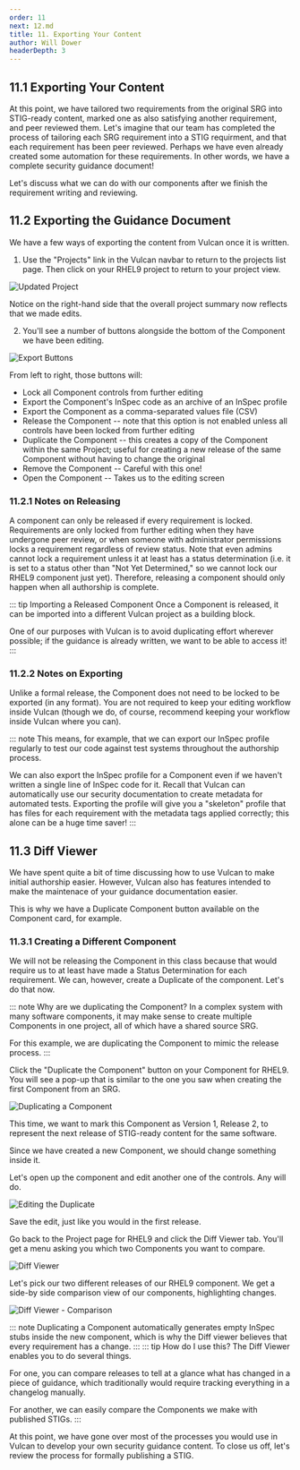 ```yaml
---
order: 11
next: 12.md
title: 11. Exporting Your Content
author: Will Dower
headerDepth: 3
---
```


## 11.1 Exporting Your Content

At this point, we have tailored two requirements from the original SRG into STIG-ready content, marked one as also satisfying another requirement, and peer reviewed them. Let's imagine that our team has completed the process of tailoring each SRG requirement into a STIG requirment, and that each requirement has been peer reviewed. Perhaps we have even already created some automation for these requirements. In other words, we have a complete security guidance document!

Let's discuss what we can do with our components after we finish the requirement writing and reviewing.

## 11.2 Exporting the Guidance Document

We have a few ways of exporting the content from Vulcan once it is written.

1. Use the "Projects" link in the Vulcan navbar to return to the projects list page. Then click on your RHEL9 project to return to your project view.

![Updated Project](@/../../../assets/img/updated_project_view.png)

Notice on the right-hand side that the overall project summary now reflects that we made edits.

2. You'll see a number of buttons alongside the bottom of the Component we have been editing. 

![Export Buttons](@/../../../assets/img/export_buttons.png)

From left to right, those buttons will:

- Lock all Component controls from further editing
- Export the Component's InSpec code as an archive of an InSpec profile
- Export the Component as a comma-separated values file (CSV)
- Release the Component -- note that this option is not enabled unless all controls have been locked from further editing
- Duplicate the Component -- this creates a copy of the Component within the same Project; useful for creating a new release of the same Component without having to change the original
- Remove the Component -- Careful with this one!
- Open the Component -- Takes us to the editing screen

### 11.2.1 Notes on Releasing

A component can only be released if every requirement is locked. Requirements are only locked from further editing when they have undergone peer review, or when someone with administrator permissions locks a requirement regardless of review status. Note that even admins cannot lock a requirement unless it at least has a status determination (i.e. it is set to a status other than "Not Yet Determined," so we cannot lock our RHEL9 component just yet). Therefore, releasing a component should only happen when all authorship is complete.

::: tip Importing a Released Component
Once a Component is released, it can be imported into a different Vulcan project as a building block.

One of our purposes with Vulcan is to avoid duplicating effort wherever possible; if the guidance is already written, we want to be able to access it!
:::

### 11.2.2 Notes on Exporting

Unlike a formal release, the Component does not need to be locked to be exported (in any format). You are not required to keep your editing workflow inside Vulcan (though we do, of course, recommend keeping your workflow inside Vulcan where you can).

::: note 
This means, for example, that we can export our InSpec profile regularly to test our code against test systems throughout the authorship process.

We can also export the InSpec profile for a Component even if we haven't written a single line of InSpec code for it. Recall that Vulcan can automatically use our security documentation to create metadata for automated tests. Exporting the profile will give you a "skeleton" profile that has files for each requirement with the metadata tags applied correctly; this alone can be a huge time saver!
:::

## 11.3 Diff Viewer

We have spent quite a bit of time discussing how to use Vulcan to make initial authorship easier. However, Vulcan also has features intended to make the maintenace of your guidance documentation easier.

This is why we have a Duplicate Component button available on the Component card, for example.

### 11.3.1 Creating a Different Component

We will not be releasing the Component in this class because that would require us to at least have made a Status Determination for each requirement. We can, however, create a Duplicate of the component. Let's do that now.

::: note Why are we duplicating the Component?
In a complex system with many software components, it may make sense to create multiple Components in one project, all of which have a shared source SRG.

For this example, we are duplicating the Component to mimic the release process.
:::

Click the "Duplicate the Component" button on your Component for RHEL9. You will see a pop-up that is similar to the one you saw when creating the first Component from an SRG.

![Duplicating a Component](@/../../../assets/img/duplicate.png)

This time, we want to mark this Component as Version 1, Release 2, to represent the next release of STIG-ready content for the same software.

Since we have created a new Component, we should change something inside it.

Let's open up the component and edit another one of the controls. Any will do.

![Editing the Duplicate](@/../../../assets/img/editing_duplicate.png)

Save the edit, just like you would in the first release.

Go back to the Project page for RHEL9 and click the Diff Viewer tab. You'll get a menu asking you which two Components you want to compare.

![Diff Viewer](@/../../../assets/img/diff_empty.png)

Let's pick our two different releases of our RHEL9 component. We get a side-by side comparison view of our components, highlighting changes.

![Diff Viewer - Comparison](@/../../../assets/img/diff.png)

::: note
Duplicating a Component automatically generates empty InSpec stubs inside the new component, which is why the Diff viewer believes that every requirement has a change.
:::
::: tip How do I use this?
The Diff Viewer enables you to do several things.

For one, you can compare releases to tell at a glance what has changed in a piece of guidance, which traditionally would require tracking everything in a changelog manually.

For another, we can easily compare the Components we make with published STIGs.
:::

At this point, we have gone over most of the processes you would use in Vulcan to develop your own security guidance content. To close us off, let's review the process for formally publishing a STIG.
